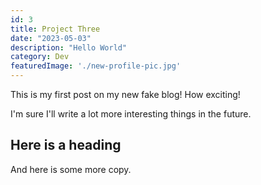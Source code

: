 ```yaml
---
id: 3
title: Project Three
date: "2023-05-03"
description: "Hello World"
category: Dev
featuredImage: './new-profile-pic.jpg'
---
```


This is my first post on my new fake blog! How exciting!

I'm sure I'll write a lot more interesting things in the future.

## Here is a heading

And here is some more copy.